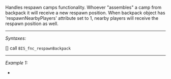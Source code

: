Handles respawn camps functionality. Whoever "assembles" a camp from backpack it will receive a new respawn position. When backpack object has 'respawnNearbyPlayers' attribute set to 1, nearby players will receive the respawn position as well.


---
*Syntaxes:*

[] call `BIS_fnc_respawnBackpack`

---
*Example 1:*

-